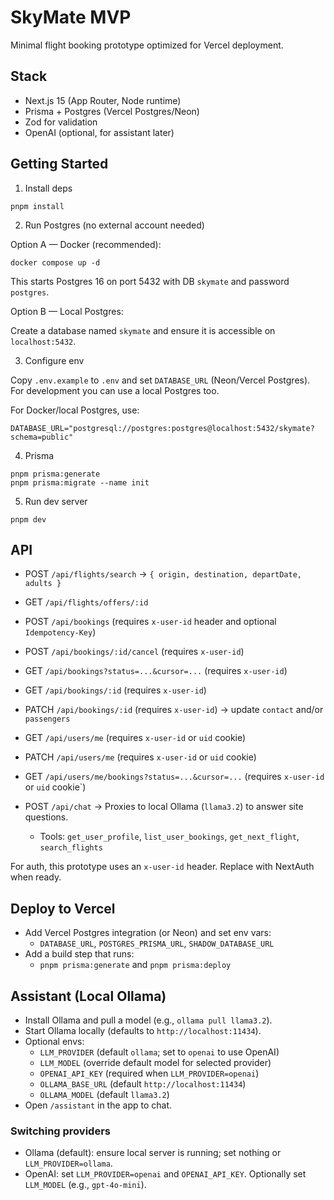 # SkyMate MVP

Minimal flight booking prototype optimized for Vercel deployment.

## Stack

- Next.js 15 (App Router, Node runtime)
- Prisma + Postgres (Vercel Postgres/Neon)
- Zod for validation
- OpenAI (optional, for assistant later)

## Getting Started

1) Install deps

```
pnpm install
```

2) Run Postgres (no external account needed)

Option A — Docker (recommended):

```
docker compose up -d
```

This starts Postgres 16 on port 5432 with DB `skymate` and password `postgres`.

Option B — Local Postgres:

Create a database named `skymate` and ensure it is accessible on `localhost:5432`.

3) Configure env

Copy `.env.example` to `.env` and set `DATABASE_URL` (Neon/Vercel Postgres). For development you can use a local Postgres too.

For Docker/local Postgres, use:

```
DATABASE_URL="postgresql://postgres:postgres@localhost:5432/skymate?schema=public"
```

4) Prisma

```
pnpm prisma:generate
pnpm prisma:migrate --name init
```

5) Run dev server

```
pnpm dev
```

## API

- POST `/api/flights/search` → `{ origin, destination, departDate, adults }`
- GET `/api/flights/offers/:id`
- POST `/api/bookings` (requires `x-user-id` header and optional `Idempotency-Key`)
- POST `/api/bookings/:id/cancel` (requires `x-user-id`)
- GET `/api/bookings?status=...&cursor=...` (requires `x-user-id`)
- GET `/api/bookings/:id` (requires `x-user-id`)
- PATCH `/api/bookings/:id` (requires `x-user-id`) → update `contact` and/or `passengers`

- GET `/api/users/me` (requires `x-user-id` or `uid` cookie)
- PATCH `/api/users/me` (requires `x-user-id` or `uid` cookie)
- GET `/api/users/me/bookings?status=...&cursor=...` (requires `x-user-id` or `uid` cookie`)

- POST `/api/chat` → Proxies to local Ollama (`llama3.2`) to answer site questions.
  - Tools: `get_user_profile`, `list_user_bookings`, `get_next_flight`, `search_flights`

For auth, this prototype uses an `x-user-id` header. Replace with NextAuth when ready.

## Deploy to Vercel

- Add Vercel Postgres integration (or Neon) and set env vars:
  - `DATABASE_URL`, `POSTGRES_PRISMA_URL`, `SHADOW_DATABASE_URL`
- Add a build step that runs:
  - `pnpm prisma:generate` and `pnpm prisma:deploy`

## Assistant (Local Ollama)

- Install Ollama and pull a model (e.g., `ollama pull llama3.2`).
- Start Ollama locally (defaults to `http://localhost:11434`).
- Optional envs:
  - `LLM_PROVIDER` (default `ollama`; set to `openai` to use OpenAI)
  - `LLM_MODEL` (override default model for selected provider)
  - `OPENAI_API_KEY` (required when `LLM_PROVIDER=openai`)
  - `OLLAMA_BASE_URL` (default `http://localhost:11434`)
  - `OLLAMA_MODEL` (default `llama3.2`)
- Open `/assistant` in the app to chat.

### Switching providers

- Ollama (default): ensure local server is running; set nothing or `LLM_PROVIDER=ollama`.
- OpenAI: set `LLM_PROVIDER=openai` and `OPENAI_API_KEY`. Optionally set `LLM_MODEL` (e.g., `gpt-4o-mini`).
